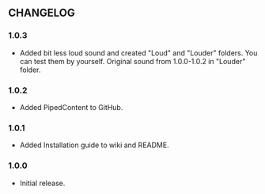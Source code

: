 ## CHANGELOG

### 1.0.3

- Added bit less loud sound and created "Loud" and "Louder" folders. You can test them by yourself. Original sound from 1.0.0-1.0.2 in "Louder" folder.

### 1.0.2

- Added PipedContent to GitHub.

### 1.0.1

- Added Installation guide to wiki and README.

### 1.0.0

- Initial release.